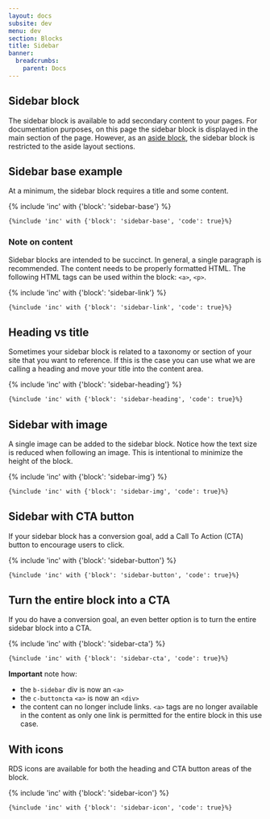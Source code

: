 ```yaml
---
layout: docs
subsite: dev
menu: dev
section: Blocks
title: Sidebar
banner:
  breadcrumbs:
    parent: Docs
---
```

## Sidebar block

The sidebar block is available to add secondary content to your pages. For documentation purposes, on this page the sidebar block is displayed in the main section of the page. However, as an [aside block](#), the sidebar block is restricted to the aside layout sections.

## Sidebar base example

At a minimum, the sidebar block requires a title and some content. 

{% include 'inc' with {'block': 'sidebar-base'} %}

```HTML
{%include 'inc' with {'block': 'sidebar-base', 'code': true}%}
```
### Note on content

Sidebar blocks are intended to be succinct. In general, a single paragraph is recommended. The content needs to be properly formatted HTML. The following HTML tags can be used within the block: `<a>`, `<p>`.

{% include 'inc' with {'block': 'sidebar-link'} %}

```HTML
{%include 'inc' with {'block': 'sidebar-link', 'code': true}%}
```

## Heading vs title

Sometimes your sidebar block is related to a taxonomy or section of your site that you want to reference. If this is the case you can use what we are calling a heading and move your title into the content area.

{% include 'inc' with {'block': 'sidebar-heading'} %}

```HTML
{%include 'inc' with {'block': 'sidebar-heading', 'code': true}%}
```

## Sidebar with image

A single image can be added to the sidebar block. Notice how the text size is reduced when following an image. This is intentional to minimize the height of the block.

{% include 'inc' with {'block': 'sidebar-img'} %}

```HTML
{%include 'inc' with {'block': 'sidebar-img', 'code': true}%}
```

## Sidebar with CTA button

If your sidebar block has a conversion goal, add a Call To Action (CTA) button to encourage users to click.

{% include 'inc' with {'block': 'sidebar-button'} %}

```HTML
{%include 'inc' with {'block': 'sidebar-button', 'code': true}%}
```

## Turn the entire block into a CTA

If you do have a conversion goal, an even better option is to turn the entire sidebar block into a CTA.

{% include 'inc' with {'block': 'sidebar-cta'} %}

```HTML
{%include 'inc' with {'block': 'sidebar-cta', 'code': true}%}
```

**Important** note how:

* the `b-sidebar` div is now an `<a>`
* the `c-buttoncta` `<a>` is now an `<div>`
* the content can no longer include links. `<a>` tags are no longer available in the content as only one link is permitted for the entire block in this use case.

## With icons

RDS icons are available for both the heading and CTA button areas of the block.

{% include 'inc' with {'block': 'sidebar-icon'} %}

```HTML
{%include 'inc' with {'block': 'sidebar-icon', 'code': true}%}
```
